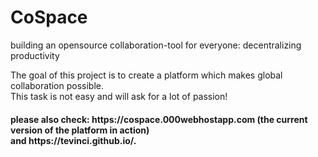 # CoSpace
building an opensource collaboration-tool for everyone: decentralizing productivity

The goal of this project is to create a platform which makes global collaboration possible. <br>
This task is not easy and will ask for a lot of passion!

<h4>please also check: https://cospace.000webhostapp.com (the current version of the platform in action)<br>
and https://tevinci.github.io/.</h4>
